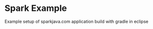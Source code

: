 Spark Example
=============

Example setup of sparkjava.com application build with gradle in eclipse